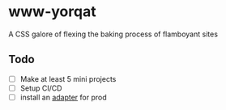# www-yorqat

A CSS galore of flexing the baking process of flamboyant sites

## Todo
- [ ] Make at least 5 mini projects
- [ ] Setup CI/CD
- [ ] install an [adapter](https://kit.svelte.dev/docs/adapters) for prod